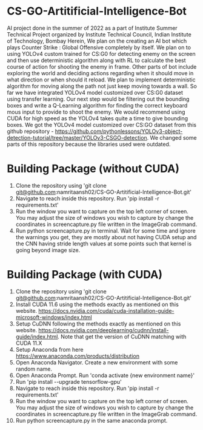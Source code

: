 # CS-GO-Artitificial-Intelligence-Bot
AI project done in the summer of 2022 as a part of Institute Summer Technical Project organized by Institute Technical Council, Indian Institute of Technology, Bombay
Herein, We plan on the creating an AI bot which plays Counter Strike : Global Offensive completely by itself. We plan on to using YOLOv4 custom trained for CS:G0 for detecting enemy on the screen and then use deterministic algorithm along with RL to calculate the best course of action for shooting the enemy in frame. Other parts of bot include exploring the world and deciding actions regarding when it should move in what direction or when should it reload. We plan to implement deterministic algorithm for moving along the path not just keep moving towards a wall. 
So far we have integrated YOLOv4 model customized over CS:G0 dataset using transfer learning. Our next step would be filtering out the bounding boxes and write a Q-Learning algorithm for finding the correct keyboard mous input to provide to shoot the enemy. 
We would recommend using CUDA for high speed as the YOLOv4 takes quite a time to give bounding boxes. We got the YOLOv4 model customized over CS:GO dataset from this github repository - https://github.com/pythonlessons/YOLOv3-object-detection-tutorial/tree/master/YOLOv3-CSGO-detection. We changed some parts of this repository because the libraries used were outdated.

# Building Package (without CUDA)
1. Clone the repository using 'git clone git@github.com:namritaansh02/CS-GO-Artitificial-Intelligence-Bot.git'
2. Navigate to reach inside this repository. Run 'pip install -r requirements.txt'
3. Run the window you want to capture on the top left corner of screen. You may adjust the size of windows you wish to capture by change the coordinates in screencapture.py file written in the ImageGrab command.
4. Run python screencapture.py in terminal. Wait for some time and ignore the warnings you get, they are mostly about not having CUDA setup and  the CNN having stride length values at some points such that kernel is going beyond image size.

# Building Package (with CUDA)
1. Clone the repository using 'git clone git@github.com:namritaansh02/CS-GO-Artitificial-Intelligence-Bot.git'
2. Install CUDA 11.6 using the methods exactly as mentioned on this website. https://docs.nvidia.com/cuda/cuda-installation-guide-microsoft-windows/index.html 
3. Setup CuDNN following the methods exactly as mentioned on this website. https://docs.nvidia.com/deeplearning/cudnn/install-guide/index.html. Note that get the version of CuDNN matching with CUDA 11.X
4. Setup Anaconda from here https://www.anaconda.com/products/distribution 
5. Open Anaconda Navigator. Create a new environment with some random name. 
6. Open Anaconda Prompt. Run 'conda activate {new environment name}'
7. Run 'pip install --upgrade tensorflow-gpu'
8. Navigate to reach inside this repository. Run 'pip install -r requirements.txt'
9. Run the window you want to capture on the top left corner of screen. You may adjust the size of windows you wish to capture by change the coordinates in screencapture.py file written in the ImageGrab command.
10. Run python screencapture.py in the same anaconda prompt.
